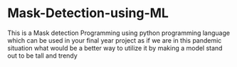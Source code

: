 # Mask-Detection-using-ML
This is a Mask detection Programming using python programming
language which can be used in your final year project as if 
we are in this pandemic situation what would be a better way to utilize it by making a model stand out to be tall and trendy
